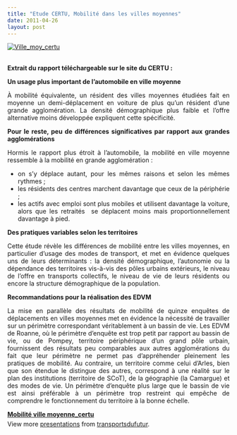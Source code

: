 ```yaml
---
title: "Etude CERTU, Mobilité dans les villes moyennes"
date: 2011-04-26
layout: post
---
```


<p><a href="/wp-content/uploads/sites/6/old/6a0120a66d2ad4970b014e8815c022970d-800wi.jpg" rel="lightbox"><img alt="Ville_moy_certu" class="asset  asset-image at-xid-6a0120a66d2ad4970b014e8815c022970d" src="/wp-content/uploads/sites/6/old/6a0120a66d2ad4970b014e8815c022970d-500wi.jpg" style="margin-left: auto;margin-right: auto" title="Ville_moy_certu" /></a> <br /> </p> <p style="text-align: justify"><strong>Extrait du rapport téléchargeable sur le site du CERTU :</strong></p> <p style="text-align: justify"><strong>Un usage plus important de l’automobile en ville moyenne</strong></p> <p style="text-align: justify">À mobilité équivalente, un résident des villes moyennes étudiées fait en moyenne un demi-déplacement en voiture de plus qu’un résident d’une grande agglomération. La densité démographique plus faible et l’offre alternative moins développée expliquent cette spécificité.</p> <p style="text-align: justify"><strong>Pour le reste, peu de différences significatives par rapport aux grandes agglomérations</strong></p> <p style="text-align: justify">Hormis le rapport plus étroit à l’automobile, la mobilité en ville moyenne ressemble à la mobilité en grande agglomération :</p> <ul style="text-align: justify"> <li>on s’y déplace autant, pour les mêmes raisons et selon les mêmes rythmes ;</li> <li>les résidents des centres marchent davantage que ceux de la périphérie ;</li> <li>les actifs avec emploi sont plus mobiles et utilisent davantage la voiture, alors que les retraités  se déplacent moins mais proportionnellement davantage à pied.</li> </ul> <p style="text-align: justify"><strong>Des pratiques variables selon les territoires</strong></p> <p style="text-align: justify">Cette étude révèle les différences de mobilité entre les villes moyennes, en particulier d’usage des modes de transport, et met en évidence quelques uns de leurs déterminants : la densité démographique, l’autonomie ou la dépendance des territoires vis-à-vis des pôles urbains extérieurs, le niveau de l’offre en transports collectifs, le niveau de vie de leurs résidents ou encore la structure démographique de la population. </p>  <!--more-->   <p style="text-align: justify"><strong>Recommandations pour la réalisation des EDVM</strong></p> <p style="text-align: justify">La mise en parallèle des résultats de mobilité de quinze enquêtes de déplacements en villes moyennes met en évidence la nécessité de travailler sur un périmètre correspondant véritablement à un bassin de vie. Les EDVM de Roanne, où le périmètre d’enquête est trop petit par rapport au bassin de vie, ou de Pompey, territoire périphérique d’un grand pôle urbain, fournissent des résultats peu comparables aux autres agglomérations du fait que leur périmètre ne permet pas d’appréhender pleinement les pratiques de mobilité. Au contraire, un territoire comme celui d’Arles, bien que son étendue le distingue des autres, correspond à une réalité sur le plan des institutions (territoire de SCoT), de la géographie (la Camargue) et des modes de vie. Un périmètre d’enquête plus large que le bassin de vie est ainsi préférable à un périmètre trop restreint qui empêche de comprendre le fonctionnement du territoire à la bonne échelle.</p> <div id="__ss_7738457" style="width: 425px"><strong style="margin: 12px 0 4px"><a href="http://www.slideshare.net/transportsdufutur/mobilit-ville-moyennecertu" title="Mobilité ville moyenne_certu">Mobilité ville moyenne_certu</a></strong>        <div style="padding: 5px 0 12px">View more <a href="http://www.slideshare.net/">presentations</a> from <a href="http://www.slideshare.net/transportsdufutur">transportsdufutur</a>.</div> </div>